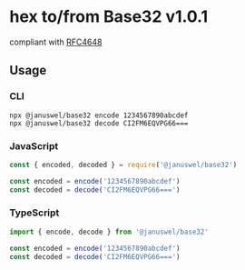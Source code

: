 # hex to/from Base32 v1.0.1

compliant with [RFC4648](https://tools.ietf.org/html/rfc4648)

## Usage

### CLI

```console
npx @januswel/base32 encode 1234567890abcdef
npx @januswel/base32 decode CI2FM6EQVPG66===
```

### JavaScript

```javascript
const { encoded, decoded } = require('@januswel/base32')

const encoded = encode('1234567890abcdef')
const decoded = decode('CI2FM6EQVPG66===')
```

### TypeScript

```javascript
import { encode, decode } from '@januswel/base32'

const encoded = encode('1234567890abcdef')
const decoded = decode('CI2FM6EQVPG66===')
```
